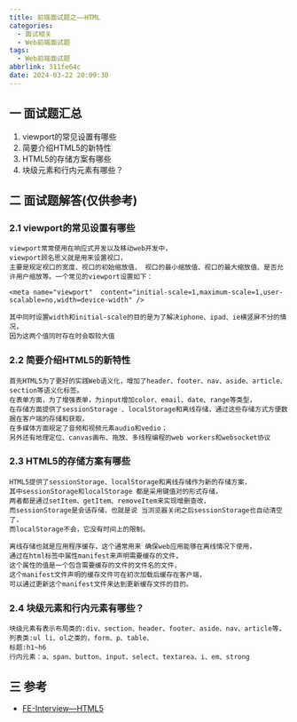 ```yaml
---
title: 前端面试题之——HTML
categories:
  - 面试相关
  - Web前端面试题
tags:
  - Web前端面试题
abbrlink: 311fe64c
date: 2024-03-22 20:09:30
---
```

## 一 面试题汇总

1. viewport的常见设置有哪些
2. 简要介绍HTML5的新特性
3. HTML5的存储方案有哪些
4. 块级元素和行内元素有哪些？

<!--more-->

## 二 面试题解答(仅供参考)

### 2.1 viewport的常见设置有哪些

```
viewport常常使用在响应式开发以及移动web开发中，
viewport顾名思义就是用来设置视口，
主要是规定视口的宽度、视口的初始缩放值、 视口的最小缩放值、视口的最大缩放值、是否允许用户缩放等。一个常见的viewport设置如下：

<meta name="viewport"  content="initial-scale=1,maximum-scale=1,user-scalable=no,width=device-width" />

其中同时设置width和initial-scale的目的是为了解决iphone、ipad、ie横竖屏不分的情况，
因为这两个值同时存在时会取较大值
```

### 2.2 简要介绍HTML5的新特性

```
首先HTML5为了更好的实践Web语义化，增加了header、footer、nav、aside、article、section等语义化标签。 
在表单方面，为了增强表单，为input增加color、email、date、range等类型，
在存储方面提供了sessionStorage 、localStorage和离线存储，通过这些存储方式方便数据在客户端的存储和获取，
在多媒体方面规定了音频和视频元素audio和vedio； 
另外还有地理定位、canvas画布、拖放、多线程编程的web workers和websocket协议
```

### 2.3 HTML5的存储方案有哪些

```
HTML5提供了sessionStorage、localStorage和离线存储作为新的存储方案，
其中sessionStorage和localStorage 都是采用键值对的形式存储，
两者都是通过setItem、getItem、removeItem来实现增删查改，
而sessionStorage是会话存储，也就是说 当浏览器关闭之后sessionStorage也自动清空了，
而localStorage不会，它没有时间上的限制。

离线存储也就是应用程序缓存，这个通常用来 确保web应用能够在离线情况下使用，
通过在html标签中属性manifest来声明需要缓存的文件，
这个属性的值是一个包含需要缓存的文件的文件名的文件， 
这个manifest文件声明的缓存文件可在初次加载后缓存在客户端，
可以通过更新这个manifest文件来达到更新缓存文件的目的。
```

### 2.4 块级元素和行内元素有哪些？

```
块级元素有表示布局类的:div、section、header、footer、aside、nav、article等，
列表类:ul li、ol之类的，form、p、table、
标题:h1~h6 
行内元素：a、span、button、input、select、textarea、i、em、strong
```

## 三 参考

* [FE-Interview—HTML5](https://huruji.github.io/FE-Interview/#/docs/HTML)